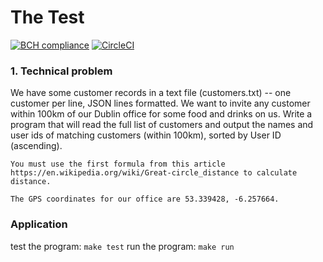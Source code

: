 # The Test

[![BCH compliance](https://bettercodehub.com/edge/badge/clobee/customer-list-go?branch=master)](https://bettercodehub.com/)
[![CircleCI](https://circleci.com/gh/clobee/customer-list-go.svg?style=svg)](https://circleci.com/gh/clobee/customer-list-go)

### 1. Technical problem

We have some customer records in a text file (customers.txt) -- one customer per line, JSON lines formatted. We want to invite any customer within 100km of our Dublin office for some food and drinks on us. Write a program that will read the full list of customers and output the names and user ids of matching customers (within 100km), sorted by User ID (ascending).

    You must use the first formula from this article https://en.wikipedia.org/wiki/Great-circle_distance to calculate distance. 

    The GPS coordinates for our office are 53.339428, -6.257664.

### Application

test the program: `make test`
run the program: `make run`



